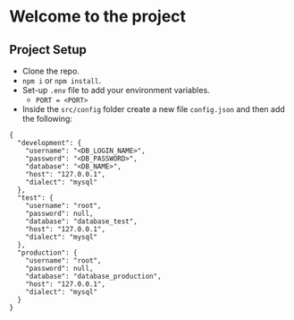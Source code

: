 # Welcome to the project

## Project Setup
- Clone the repo.
- `npm i` or `npm install`.
- Set-up `.env` file to add your environment variables.
    - `PORT = <PORT>`
- Inside the `src/config` folder create a new file `config.json` and then add the following:
```
{
  "development": {
    "username": "<DB_LOGIN_NAME>",
    "password": "<DB_PASSWORD>",
    "database": "<DB_NAME>",
    "host": "127.0.0.1",
    "dialect": "mysql"
  },
  "test": {
    "username": "root",
    "password": null,
    "database": "database_test",
    "host": "127.0.0.1",
    "dialect": "mysql"
  },
  "production": {
    "username": "root",
    "password": null,
    "database": "database_production",
    "host": "127.0.0.1",
    "dialect": "mysql"
  }
}

```